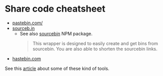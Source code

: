 # Share code cheatsheet

<!-- Move to Learn to Code as this is more Resources. Also relates to codepens. -->

- [pastebin.com/](https://pastebin.com/)
- [sourceb.in](https://sourceb.in)
    - See also [sourcebin](https://www.npmjs.com/package/sourcebin) NPM package.
        > This wrapper is designed to easily create and get bins from sourcebin. You are also able to shorten the sourcebin links.
- [hastebin.com](https://hastebin.com)

See this [article](https://www.makeuseof.com/tag/4-alternatives-that-may-be-better-than-pastebin/) about some of these kind of tools.
